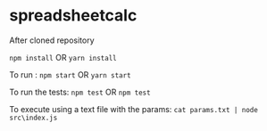 # spreadsheetcalc

After cloned repository

`npm install` OR `yarn install`

To run : `npm start` OR `yarn start`

To run the tests: `npm test` OR `npm test`

To execute using a text file with the params: `cat params.txt | node src\index.js`
